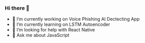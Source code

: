 ### Hi there 👋

- 🔭 I’m currently working on Voice Phishing AI Dectecting App
- 🌱 I’m currently learning on LSTM Autoencoder
- 🤔 I’m looking for help with React Native
- 💬 Ask me about JavaScript
